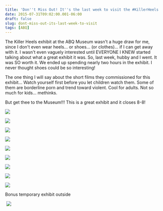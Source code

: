```yaml
---
title: 'Don''t Miss Out! It''s the last week to visit the #KillerHeels exhibit @abqmuseum #NewMexicoTrue'
date: 2015-07-31T09:02:00.001-06:00
draft: false
slug: dont-miss-out-its-last-week-to-visit
tags: [ABQ]
---
```


The Killer Heels exhibit at the ABQ Museum wasn't a huge draw for me, since I don't even wear heels... or shoes... (or clothes)... if I can get away with it. I wasn't even vaguely interested until EVERYONE I KNEW started talking about what a great exhibit it was. So, last week, hubby and I went. It was SO worth it. We ended up spending nearly two hours in the exhibit. I never thought shoes could be so interesting!  
  
The one thing I will say about the short films they commissioned for this exhibit... Watch yourself first before you let children watch them. Some of them are borderline porn and trend toward violent. Cool for adults. Not so much for kids... methinks.  
  
But get thee to the Museum!!! This is a great exhibit and it closes 8-8!  
  

![](/images/blog/legacy/IMG_3944%2B%2528Medium%2529.JPG)

  

![](/images/blog/legacy/IMG_3943%2B%2528Medium%2529.JPG)

  

![](/images/blog/legacy/IMG_3945%2B%2528Medium%2529.JPG)

  

![](/images/blog/legacy/IMG_3946%2B%2528Medium%2529.JPG)

  

![](/images/blog/legacy/IMG_3947%2B%2528Medium%2529.JPG)

  

![](/images/blog/legacy/IMG_3949%2B%2528Medium%2529.JPG)

  

![](/images/blog/legacy/IMG_3950%2B%2528Medium%2529.JPG)

  

![](/images/blog/legacy/IMG_3951%2B%2528Medium%2529.JPG)

  

![](/images/blog/legacy/IMG_3942%2B%2528Medium%2529.JPG)

Bonus temporary exhibit outside  

 ![](/images/blog/legacy/IMG_3941%2B%2528Medium%2529.JPG)